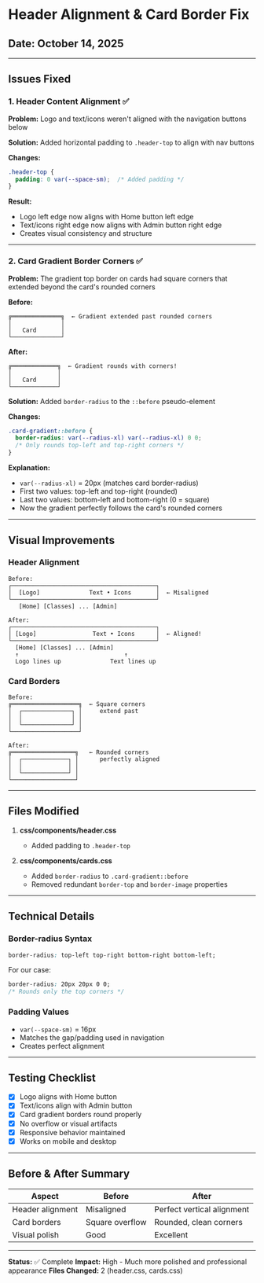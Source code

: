 # Header Alignment & Card Border Fix

## Date: October 14, 2025

---

## Issues Fixed

### 1. Header Content Alignment ✅

**Problem:** Logo and text/icons weren't aligned with the navigation buttons below

**Solution:** Added horizontal padding to `.header-top` to align with nav buttons

**Changes:**
```css
.header-top {
  padding: 0 var(--space-sm);  /* Added padding */
}
```

**Result:**
- Logo left edge now aligns with Home button left edge
- Text/icons right edge now aligns with Admin button right edge
- Creates visual consistency and structure

---

### 2. Card Gradient Border Corners ✅

**Problem:** The gradient top border on cards had square corners that extended beyond the card's rounded corners

**Before:**
```
╔══════════════╗  ← Gradient extended past rounded corners
│              │
│   Card       │
└──────────────┘
```

**After:**
```
╔═════════════╗  ← Gradient rounds with corners!
│             │
│   Card      │
└─────────────┘
```

**Solution:** Added `border-radius` to the `::before` pseudo-element

**Changes:**
```css
.card-gradient::before {
  border-radius: var(--radius-xl) var(--radius-xl) 0 0;
  /* Only rounds top-left and top-right corners */
}
```

**Explanation:**
- `var(--radius-xl)` = 20px (matches card border-radius)
- First two values: top-left and top-right (rounded)
- Last two values: bottom-left and bottom-right (0 = square)
- Now the gradient perfectly follows the card's rounded corners

---

## Visual Improvements

### Header Alignment
```
Before:
┌─────────────────────────────────────────┐
│  [Logo]              Text • Icons       │  ← Misaligned
└─────────────────────────────────────────┘
   [Home] [Classes] ... [Admin]

After:
┌─────────────────────────────────────────┐
│ [Logo]                Text • Icons      │  ← Aligned!
└─────────────────────────────────────────┘
  [Home] [Classes] ... [Admin]
  ↑                              ↑
  Logo lines up              Text lines up
```

### Card Borders
```
Before:
╔═══════════════════╗  ← Square corners
│  ┌──────────────┐ │     extend past
│  │              │ │
│  └──────────────┘ │
└───────────────────┘

After:
╔══════════════════╗   ← Rounded corners
│  ┌─────────────┐ │      perfectly aligned
│  │             │ │
│  └─────────────┘ │
└──────────────────┘
```

---

## Files Modified

1. **css/components/header.css**
   - Added padding to `.header-top`

2. **css/components/cards.css**
   - Added `border-radius` to `.card-gradient::before`
   - Removed redundant `border-top` and `border-image` properties

---

## Technical Details

### Border-radius Syntax
```css
border-radius: top-left top-right bottom-right bottom-left;
```

For our case:
```css
border-radius: 20px 20px 0 0;
/* Rounds only the top corners */
```

### Padding Values
- `var(--space-sm)` = 16px
- Matches the gap/padding used in navigation
- Creates perfect alignment

---

## Testing Checklist

- [x] Logo aligns with Home button
- [x] Text/icons align with Admin button
- [x] Card gradient borders round properly
- [x] No overflow or visual artifacts
- [x] Responsive behavior maintained
- [x] Works on mobile and desktop

---

## Before & After Summary

| Aspect | Before | After |
|--------|--------|-------|
| Header alignment | Misaligned | Perfect vertical alignment |
| Card borders | Square overflow | Rounded, clean corners |
| Visual polish | Good | Excellent |

---

**Status:** ✅ Complete
**Impact:** High - Much more polished and professional appearance
**Files Changed:** 2 (header.css, cards.css)
